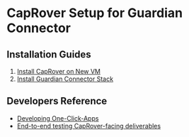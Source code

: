 # CapRover Setup for Guardian Connector

## Installation Guides

1. [Install CapRover on New VM](INSTALL_CAPROVER_ON_NEW_VM.md)
2. [Install Guardian Connector Stack](INSTALL_GC_STACK.md)

## Developers Reference

* [Developing One-Click-Apps](./one-click-apps/README.md)
* [End-to-end testing CapRover-facing deliverables](./tests/README.md)
